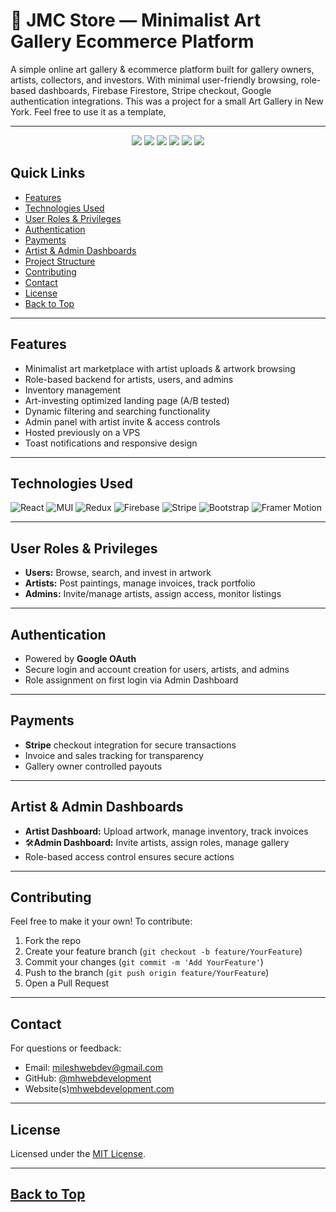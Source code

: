 # 🎨 JMC Store — Minimalist Art Gallery Ecommerce Platform

A simple online art gallery & ecommerce platform built for gallery owners, artists, collectors, and investors. With minimal user-friendly browsing, role-based dashboards, Firebase Firestore, Stripe checkout, Google authentication integrations.
This was a project for a small Art Gallery in New York. Feel free to use it as a template, 


---

<p align="center">
  <img src="https://img.shields.io/github/stars/mhwebdevelopment/JMC-Store?style=for-the-badge" />
  <img src="https://img.shields.io/github/forks/mhwebdevelopment/JMC-Store?style=for-the-badge" />
  <img src="https://img.shields.io/github/issues/mhwebdevelopment/JMC-Store?style=for-the-badge" />
  <img src="https://img.shields.io/github/pull-requests/mhwebdevelopment/JMC-Store?style=for-the-badge" />
  <img src="https://img.shields.io/github/contributors/mhwebdevelopment/JMC-Store?style=for-the-badge" />
  <img src="https://img.shields.io/github/license-mit/mhwebdevelopment/JMC-Store?style=for-the-badge" />
</p>

## Quick Links

- [Features](#-features)
- [Technologies Used](#-technologies-used)
- [User Roles & Privileges](#-user-roles--privileges)
- [Authentication](#-authentication)
- [Payments](#-payments)
- [Artist & Admin Dashboards](#-artist--admin-dashboards)
- [Project Structure](#-project-structure)
- [Contributing](#-contributing)
- [Contact](#-contact)
- [License](#-license)
- [Back to Top](#back-to-top)

---

## Features

- Minimalist art marketplace with artist uploads & artwork browsing
- Role-based backend for artists, users, and admins
- Inventory management
- Art-investing optimized landing page (A/B tested)
- Dynamic filtering and searching functionality
- Admin panel with artist invite & access controls
- Hosted previously on a VPS
- Toast notifications and responsive design

---

## Technologies Used

![React](https://img.shields.io/badge/React-61DAFB?style=flat&logo=react&logoColor=white)
![MUI](https://img.shields.io/badge/MUI-007FFF?style=flat&logo=mui&logoColor=white)
![Redux](https://img.shields.io/badge/Redux-764ABC?style=flat&logo=redux&logoColor=white)
![Firebase](https://img.shields.io/badge/Firebase-FFCA28?style=flat&logo=firebase&logoColor=white)
![Stripe](https://img.shields.io/badge/Stripe-6772E5?style=flat&logo=stripe&logoColor=white)
![Bootstrap](https://img.shields.io/badge/Bootstrap-7952B3?style=flat&logo=bootstrap&logoColor=white)
![Framer Motion](https://img.shields.io/badge/Framer--Motion-EF5B5B?style=flat&logo=framer&logoColor=white)

---

## User Roles & Privileges

- **Users:** Browse, search, and invest in artwork  
- **Artists:** Post paintings, manage invoices, track portfolio  
- **Admins:** Invite/manage artists, assign access, monitor listings

---

## Authentication

- Powered by **Google OAuth**  
- Secure login and account creation for users, artists, and admins  
- Role assignment on first login via Admin Dashboard

---

## Payments

- **Stripe** checkout integration for secure transactions
- Invoice and sales tracking for transparency
- Gallery owner controlled payouts

---

## Artist & Admin Dashboards

- **Artist Dashboard:** Upload artwork, manage inventory, track invoices  
- 🛠**Admin Dashboard:** Invite artists, assign roles, manage gallery  
- Role-based access control ensures secure actions

---

## Contributing

Feel free to make it your own!
To contribute:

1. Fork the repo  
2. Create your feature branch (`git checkout -b feature/YourFeature`)  
3. Commit your changes (`git commit -m 'Add YourFeature'`)  
4. Push to the branch (`git push origin feature/YourFeature`)  
5. Open a Pull Request 

---

## Contact

For questions or feedback:

- Email: [mileshwebdev@gmail.com](mailto:mileshwebdev@gmail.com)  
- GitHub: [@mhwebdevelopment](https://github.com/mhwebdevelopment)
- Website(s)[mhwebdevelopment.com](https://www.mhwebdevelopment.com)


---

## License

Licensed under the [MIT License](LICENSE).

---

## [Back to Top](#-table-of-contents)
